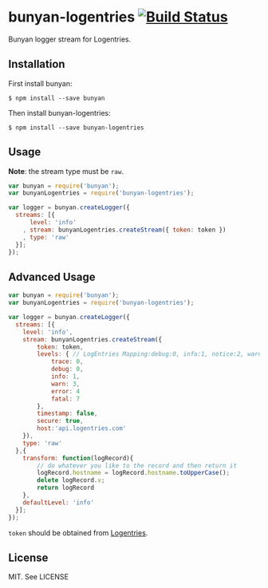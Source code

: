 bunyan-logentries [![Build Status](https://secure.travis-ci.org/nemtsov/node-bunyan-logentries.png)](http://travis-ci.org/nemtsov/node-bunyan-logentries)
=================

Bunyan logger stream for Logentries.


Installation
------------

First install bunyan:

```shell
$ npm install --save bunyan
```

Then install bunyan-logentries:

```shell
$ npm install --save bunyan-logentries
```


Usage
-----

**Note**: the stream type must be `raw`.

```js
var bunyan = require('bunyan');
var bunyanLogentries = require('bunyan-logentries');

var logger = bunyan.createLogger({
  streams: [{
      level: 'info'
    , stream: bunyanLogentries.createStream({ token: token })
    , type: 'raw'
  }];
});
```

Advanced Usage
----
```js
var bunyan = require('bunyan');
var bunyanLogentries = require('bunyan-logentries');

var logger = bunyan.createLogger({
  streams: [{
    level: 'info',
    stream: bunyanLogentries.createStream({ 
        token: token,
        levels: { // LogEntries Mapping:debug:0, info:1, notice:2, warning:3, err:4, crit:5, alert:6, emerg:7
            trace: 0,
            debug: 0,
            info: 1,
            warn: 3,
            error: 4
            fatal: 7
        },
        timestamp: false,
        secure: true,
        host:'api.logentries.com'
    }),
    type: 'raw'
  },{
    transform: function(logRecord){
        // do whatever you like to the record and then return it
        logRecord.hostname = logRecord.hostname.toUpperCase();
        delete logRecord.v;
        return logRecord
    },
    defaultLevel: 'info'
  }];
});
```


`token` should be obtained from [Logentries](https://logentries.com).


License
-------

MIT. See LICENSE
